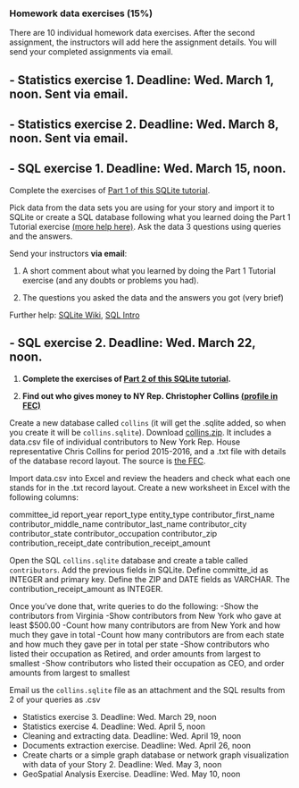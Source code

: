 ### Homework data exercises (15%)

There are 10 individual homework data exercises. After the second assignment, the instructors will add here the assignment details. You will send your completed assignments via email.


## - Statistics exercise 1. Deadline: Wed. March 1, noon. Sent via email.

## - Statistics exercise 2. Deadline: Wed. March 8, noon. Sent via email.

## - SQL exercise 1. Deadline: Wed. March 15, noon.

Complete the exercises of [Part 1 of this SQLite tutorial](https://github.com/tthibo/SQL-Tutorial/blob/master/tutorial_files/part1.textile#creating-the-first-database).

Pick data from the data sets you are using for your story and import it to SQLite or create a SQL database following what you learned doing the Part 1 Tutorial exercise [(more help here)](https://www.w3schools.com/sql/sql_create_db.asp). Ask the data 3 questions using queries and the answers.

Send your instructors **via email**:

1. A short comment about what you learned by doing the Part 1 Tutorial exercise (and any doubts or problems you had).

2. The questions you asked the data and the answers you got (very brief)

Further help: [SQLite Wiki](https://github.com/lazierthanthou/sqlite-manager/wiki/Common-Tasks), [SQL Intro](https://www.w3schools.com/sql/sql_intro.asp)

## - SQL exercise 2. Deadline: Wed. March 22, noon.

1. **Complete the exercises of [Part 2 of this SQLite tutorial](https://github.com/tthibo/SQL-Tutorial/blob/master/tutorial_files/part2.textile).**

2. **Find out who gives money to NY Rep. Christopher Collins [(profile in FEC)](https://beta.fec.gov/data/candidate/H8NY29032/?cycle=2016)**

Create a new database called `collins` (it will get the .sqlite added, so when you create it will be `collins.sqlite`).
Download [collins.zip](http://bit.ly/collinssqliteexcercise). It includes a data.csv file of individual contributors to New York Rep. House representative Chris Collins for period 2015-2016, and a .txt file with details of the database record layout. The source is [the FEC](https://beta.fec.gov/data/committee/C00520379/?tab=receipts&cycle=2016).

Import data.csv into Excel and review the headers and check what each one stands for in the .txt record layout. Create a new worksheet in Excel with the  following columns:

committee_id
report_year
report_type
entity_type
contributor_first_name
contributor_middle_name
contributor_last_name
contributor_city
contributor_state
contributor_occupation
contributor_zip
contribution_receipt_date
contribution_receipt_amount

Open the SQL `collins.sqlite` database and create a table called `contributors`.
Add the previous fields in SQLite. Define committe_id as INTEGER and primary key.
Define the ZIP and DATE fields as VARCHAR. The contribution_receipt_amount as INTEGER.

Once you’ve done that, write queries to do the following:
-Show the contributors from Virginia
-Show contributors from New York who gave at least $500.00
-Count how many contributors are from New York and how much they gave in total
-Count how many contributors are from each state and how much they gave per in total per state
-Show contributors who listed their occupation as Retired, and order amounts from largest to smallest
-Show contributors who listed their occupation as CEO, and order amounts from largest to smallest

Email us the `collins.sqlite` file as an attachment and the SQL results from 2 of your queries as .csv

- Statistics exercise 3. Deadline: Wed. March 29, noon
- Statistics exercise 4. Deadline: Wed. April 5, noon
- Cleaning and extracting data. Deadline: Wed. April 19, noon
- Documents extraction exercise.  Deadline: Wed. April 26, noon
- Create charts or a simple graph database or network graph visualization with data of your Story 2. Deadline: Wed. May 3, noon
- GeoSpatial Analysis Exercise. Deadline: Wed. May 10, noon
